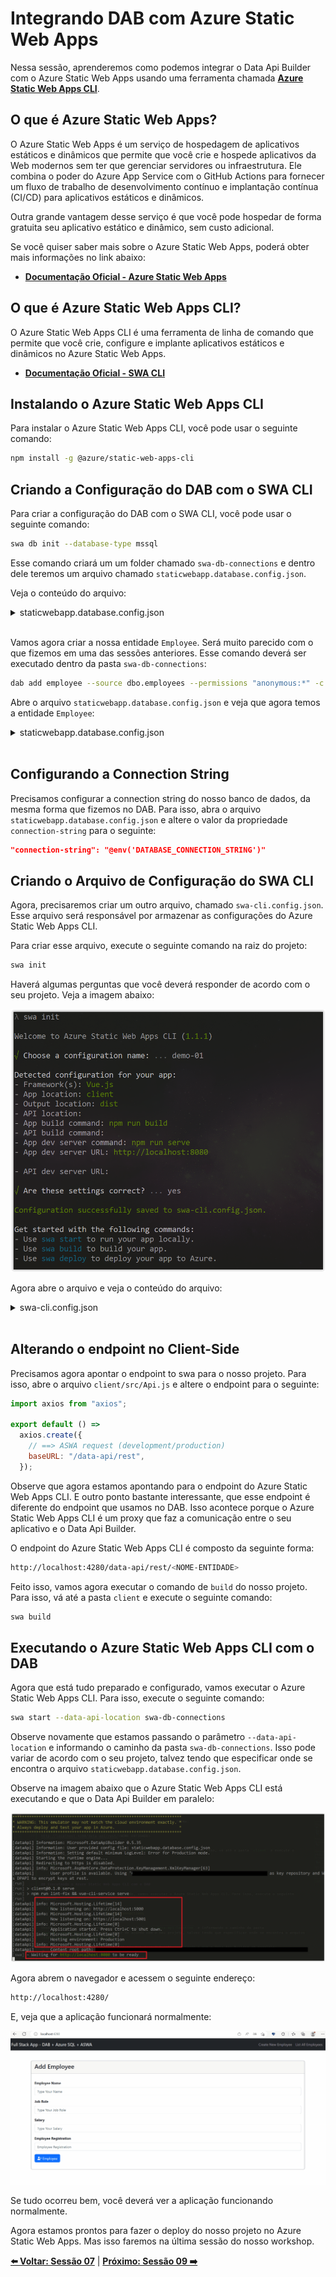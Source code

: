 # Integrando DAB com Azure Static Web Apps

Nessa sessão, aprenderemos como podemos integrar o Data Api Builder com o Azure Static Web Apps usando uma ferramenta chamada **[Azure Static Web Apps CLI](https://azure.github.io/static-web-apps-cli/)**.

## O que é Azure Static Web Apps?

O Azure Static Web Apps é um serviço de hospedagem de aplicativos estáticos e dinâmicos que permite que você crie e hospede aplicativos da Web modernos sem ter que gerenciar servidores ou infraestrutura. Ele combina o poder do Azure App Service com o GitHub Actions para fornecer um fluxo de trabalho de desenvolvimento contínuo e implantação contínua (CI/CD) para aplicativos estáticos e dinâmicos.

Outra grande vantagem desse serviço é que você pode hospedar de forma gratuita seu aplicativo estático e dinâmico, sem custo adicional. 

Se você quiser saber mais sobre o Azure Static Web Apps, poderá obter mais informações no link abaixo:

- **[Documentação Oficial - Azure Static Web Apps](https://docs.microsoft.com/azure/static-web-apps/overview?WT.mc_id=javascript-75515-gllemos)**

## O que é Azure Static Web Apps CLI?

O Azure Static Web Apps CLI é uma ferramenta de linha de comando que permite que você crie, configure e implante aplicativos estáticos e dinâmicos no Azure Static Web Apps. 

- **[Documentação Oficial - SWA CLI](https://azure.github.io/static-web-apps-cli/docs/intro)**

## Instalando o Azure Static Web Apps CLI

Para instalar o Azure Static Web Apps CLI, você pode usar o seguinte comando:

```bash
npm install -g @azure/static-web-apps-cli
```

## Criando a Configuração do DAB com o SWA CLI

Para criar a configuração do DAB com o SWA CLI, você pode usar o seguinte comando:

```bash
swa db init --database-type mssql
``` 

Esse comando criará um um folder chamado `swa-db-connections` e dentro dele teremos um arquivo chamado `staticwebapp.database.config.json`.

Veja o conteúdo do arquivo:

<details><summary>staticwebapp.database.config.json</summary>

```json
{
  "$schema": "https://github.com/Azure/data-api-builder/releases/download/v0.5.35/dab.draft.schema.json",
  "data-source": {
    "database-type": "mssql",
    "options": {
      "set-session-context": false
    },
    "connection-string": ""
  },
  "runtime": {
    "rest": {
      "enabled": true,
      "path": "/rest"
    },
    "graphql": {
      "allow-introspection": true,
      "enabled": true,
      "path": "/graphql"
    },
    "host": {
      "mode": "production",
      "cors": {
        "origins": ["http://localhost:4280"],
        "allow-credentials": false
      },
      "authentication": {
        "provider": "StaticWebApps"
      }
    }
  },
  "entities": {}
}
```

</details>
</br>

Vamos agora criar a nossa entidade `Employee`. Será muito parecido com o que fizemos em uma das sessões anteriores. Esse comando deverá ser executado dentro da pasta `swa-db-connections`:

```bash
dab add employee --source dbo.employees --permissions "anonymous:*" -c staticwebapp.database.config.json
```

Abre o arquivo `staticwebapp.database.config.json` e veja que agora temos a entidade `Employee`:

<details><summary>staticwebapp.database.config.json</summary>

```json
  "entities": {
    "employee": {
      "source": "dbo.employees",
      "permissions": [
        {
          "role": "anonymous",
          "actions": [
            "*"
          ]
        }
      ]
    }
  }

(...)
```

</details>
</br>

## Configurando a Connection String

Precisamos configurar a connection string do nosso banco de dados, da mesma forma que fizemos no DAB. Para isso, abra o arquivo `staticwebapp.database.config.json` e altere o valor da propriedade `connection-string` para o seguinte:

```json
"connection-string": "@env('DATABASE_CONNECTION_STRING')"
```

## Criando o Arquivo de Configuração do SWA CLI

Agora, precisaremos criar um outro arquivo, chamado `swa-cli.config.json`. Esse arquivo será responsável por armazenar as configurações do Azure Static Web Apps CLI.

Para criar esse arquivo, execute o seguinte comando na raiz do projeto:

```bash
swa init
```

Haverá algumas perguntas que você deverá responder de acordo com o seu projeto. Veja a imagem abaixo:

![image-28](./../../workshop-images/image-28.jpg)

Agora abre o arquivo e veja o conteúdo do arquivo:

<details><summary>swa-cli.config.json</summary>

```json
{
  "$schema": "https://aka.ms/azure/static-web-apps-cli/schema",
  "configurations": {
    "dab-swa-azure-sql-workshop": {
      "appLocation": "client",
      "outputLocation": "dist",
      "appBuildCommand": "npm run build",
      "run": "npm run serve",
      "appDevserverUrl": "http://localhost:8080"
    }
  }
}
```

</details>
</br>

## Alterando o endpoint no Client-Side

Precisamos agora apontar o endpoint to swa para o nosso projeto. Para isso, abre o arquivo `client/src/Api.js` e altere o endpoint para o seguinte:

```javascript
import axios from "axios";

export default () =>
  axios.create({
    // ==> ASWA request (development/production)
    baseURL: "/data-api/rest",
  });
```

Observe que agora estamos apontando para o endpoint do Azure Static Web Apps CLI. E outro ponto bastante interessante, que esse endpoint é diferente do endpoint que usamos no DAB. Isso acontece porque o Azure Static Web Apps CLI é um proxy que faz a comunicação entre o seu aplicativo e o Data Api Builder.

O endpoint do Azure Static Web Apps CLI é composto da seguinte forma:

```bash
http://localhost:4280/data-api/rest/<NOME-ENTIDADE>
```

Feito isso, vamos agora executar o comando de `build` do nosso projeto. Para isso, vá até a pasta `client` e execute o seguinte comando:

```bash
swa build
``` 

## Executando o Azure Static Web Apps CLI com o DAB

Agora que está tudo preparado e configurado, vamos executar o Azure Static Web Apps CLI. Para isso, execute o seguinte comando:

```bash
swa start --data-api-location swa-db-connections
```

Observe novamente que estamos passando o parâmetro `--data-api-location` e informando o caminho da pasta `swa-db-connections`. Isso pode variar de acordo com o seu projeto, talvez tendo que especificar onde se encontra o arquivo `staticwebapp.database.config.json`.

Observe na imagem abaixo que o Azure Static Web Apps CLI está executando e que o Data Api Builder em paralelo:

![image-29](./../../workshop-images/image-29.jpg)

Agora abrem o navegador e acessem o seguinte endereço:

```bash
http://localhost:4280/
```

E, veja que a aplicação funcionará normalmente:

![image-30](./../../workshop-images/gif-02.gif)

Se tudo ocorreu bem, você deverá ver a aplicação funcionando normalmente. 

Agora estamos prontos para fazer o deploy do nosso projeto no Azure Static Web Apps. Mas isso faremos na última sessão do nosso workshop.

**[⬅️ Voltar: Sessão 07](./07-session.md)**
| **[Próximo: Sessão 09 ➡️](./09-session.md)**







